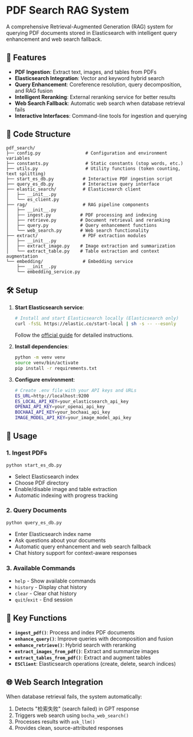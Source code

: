 # PDF Search RAG System

A comprehensive Retrieval-Augmented Generation (RAG) system for querying PDF documents stored in Elasticsearch with intelligent query enhancement and web search fallback.

## 🚀 Features

- **PDF Ingestion**: Extract text, images, and tables from PDFs
- **Elasticsearch Integration**: Vector and keyword hybrid search
- **Query Enhancement**: Coreference resolution, query decomposition, and RAG fusion
- **Intelligent Reranking**: External reranking service for better results
- **Web Search Fallback**: Automatic web search when database retrieval fails
- **Interactive Interfaces**: Command-line tools for ingestion and querying

## 📁 Code Structure

```
pdf_search/
├── config.py                 # Configuration and environment variables
├── constants.py              # Static constants (stop words, etc.)
├── utils.py                  # Utility functions (token counting, text splitting)
├── start_es_db.py           # Interactive PDF ingestion script
├── query_es_db.py           # Interactive query interface
├── elastic_search/          # Elasticsearch client
│   ├── __init__.py
│   └── es_client.py
├── rag/                     # RAG pipeline components
│   ├── __init__.py
│   ├── ingest.py           # PDF processing and indexing
│   ├── retrieve.py         # Document retrieval and reranking
│   ├── query.py            # Query enhancement functions
│   └── web_search.py       # Web search functionality
├── extract/                 # PDF extraction modules
│   ├── __init__.py
│   ├── extract_image.py    # Image extraction and summarization
│   └── extract_table.py    # Table extraction and context augmentation
└── embedding/               # Embedding service
    ├── __init__.py
    └── embedding_service.py
```

## 🛠️ Setup

1. **Start Elasticsearch service**:
   ```bash
   # Install and start Elasticsearch locally (Elasticsearch only)
   curl -fsSL https://elastic.co/start-local | sh -s -- --esonly
   ```
   Follow the [official guide](https://github.com/elastic/start-local) for detailed instructions.

2. **Install dependencies**:
   ```bash
   python -m venv venv
   source venv/bin/activate
   pip install -r requirements.txt
   ```

3. **Configure environment**:
   ```bash
   # Create .env file with your API keys and URLs
   ES_URL=http://localhost:9200
   ES_LOCAL_API_KEY=your_elasticsearch_api_key
   OPENAI_API_KEY=your_openai_api_key
   BOCHAAI_API_KEY=your_bochaai_api_key
   IMAGE_MODEL_API_KEY=your_image_model_api_key
   ```

## 📖 Usage

### 1. Ingest PDFs
```bash
python start_es_db.py
```
- Select Elasticsearch index
- Choose PDF directory
- Enable/disable image and table extraction
- Automatic indexing with progress tracking

### 2. Query Documents
```bash
python query_es_db.py
```
- Enter Elasticsearch index name
- Ask questions about your documents
- Automatic query enhancement and web search fallback
- Chat history support for context-aware responses

### 3. Available Commands
- `help` - Show available commands
- `history` - Display chat history
- `clear` - Clear chat history
- `quit`/`exit` - End session

## 🔧 Key Functions

- **`ingest_pdf()`**: Process and index PDF documents
- **`enhance_query()`**: Improve queries with decomposition and fusion
- **`enhance_retrieve()`**: Hybrid search with reranking
- **`extract_images_from_pdf()`**: Extract and summarize images
- **`extract_tables_from_pdf()`**: Extract and augment tables
- **`ESClient`**: Elasticsearch operations (create, delete, search indices)

## 🌐 Web Search Integration

When database retrieval fails, the system automatically:
1. Detects "检索失败" (search failed) in GPT response
2. Triggers web search using `bocha_web_search()`
3. Processes results with `ask_llm()`
4. Provides clean, source-attributed responses

